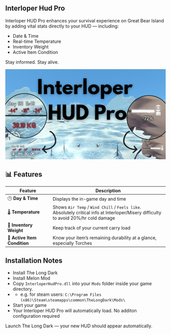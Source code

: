 ## Interloper Hud Pro

Interloper HUD Pro enhances your survival experience on Great Bear Island by adding vital stats directly to your HUD — including:
* Date & Time
* Real-time Temperature
* Inventory Weight
* Active Item Condition

Stay informed. Stay alive.

![Screenshot](./Interloper_hud_pro.png)



## 📊 Features
| Feature | Description |
|----------|--------------|
| 🕒 **Day & Time** | Displays the in-game day and time |
| 🌡️ **Temperature** | Shows `Air Temp` / `Wind Chill` / `Feels like`.<br> Absolutely critical info at Interloper/Misery difficulty to avoid 20%/hr cold damage |
| 🎒 **Inventory Weight** | Keep track of your current carry load |
| 🔧 **Active Item Condition** | Know your item’s remaining durability at a glance, especially Torches |


## Installation Notes

* Install The Long Dark
* Install Melon Mod
* Copy `InterloperHudPro.dll` into your `Mods` folder inside your game directory.
* * e.g. for steam users: `C:\Program Files (x86)\Steam\steamapps\common\TheLongDark\Mods\`
* Start your game
* Your Interloper HUD Pro will automatically load. No additon configuration required


Launch The Long Dark — your new HUD should appear automatically.

